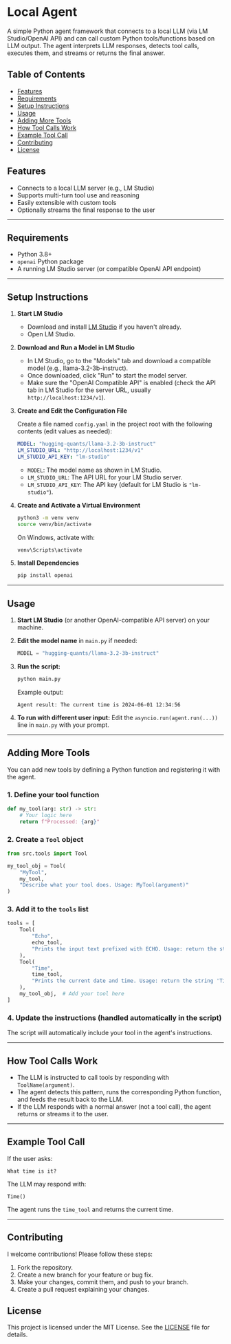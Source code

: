 # Local Agent

A simple Python agent framework that connects to a local LLM (via LM Studio/OpenAI API) and can call custom Python tools/functions based on LLM output. The agent interprets LLM responses, detects tool calls, executes them, and streams or returns the final answer.

## Table of Contents
- [Features](#features)
- [Requirements](#requirements)
- [Setup Instructions](#setup-instructions)
- [Usage](#usage)
- [Adding More Tools](#adding-more-tools)
- [How Tool Calls Work](#how-tool-calls-work)
- [Example Tool Call](#example-tool-call)
- [Contributing](#contributing)
- [License](#license)

## Features

- Connects to a local LLM server (e.g., LM Studio)
- Supports multi-turn tool use and reasoning
- Easily extensible with custom tools
- Optionally streams the final response to the user

---

## Requirements

- Python 3.8+
- `openai` Python package
- A running LM Studio server (or compatible OpenAI API endpoint)

---

## Setup Instructions

1. **Start LM Studio**

   - Download and install [LM Studio](https://lmstudio.ai/) if you haven't already.
   - Open LM Studio.

2. **Download and Run a Model in LM Studio**

   - In LM Studio, go to the "Models" tab and download a compatible model (e.g., llama-3.2-3b-instruct).
   - Once downloaded, click "Run" to start the model server.
   - Make sure the "OpenAI Compatible API" is enabled (check the API tab in LM Studio for the server URL, usually `http://localhost:1234/v1`).

3. **Create and Edit the Configuration File**

   Create a file named `config.yaml` in the project root with the following contents (edit values as needed):

   ```yaml
   MODEL: "hugging-quants/llama-3.2-3b-instruct"
   LM_STUDIO_URL: "http://localhost:1234/v1"
   LM_STUDIO_API_KEY: "lm-studio"
   ```

   - `MODEL`: The model name as shown in LM Studio.
   - `LM_STUDIO_URL`: The API URL for your LM Studio server.
   - `LM_STUDIO_API_KEY`: The API key (default for LM Studio is `"lm-studio"`).

4. **Create and Activate a Virtual Environment**

   ```sh
   python3 -m venv venv
   source venv/bin/activate
   ```

   On Windows, activate with:
   ```sh
   venv\Scripts\activate
   ```

5. **Install Dependencies**

   ```sh
   pip install openai
   ```

---

## Usage

1. **Start LM Studio** (or another OpenAI-compatible API server) on your machine.

2. **Edit the model name** in `main.py` if needed:
   ```python
   MODEL = "hugging-quants/llama-3.2-3b-instruct"
   ```

3. **Run the script:**
   ```sh
   python main.py
   ```

   Example output:
   ```
   Agent result: The current time is 2024-06-01 12:34:56
   ```

4. **To run with different user input:**
   Edit the `asyncio.run(agent.run(...))` line in `main.py` with your prompt.

---

## Adding More Tools

You can add new tools by defining a Python function and registering it with the agent.

### 1. Define your tool function

```python
def my_tool(arg: str) -> str:
    # Your logic here
    return f"Processed: {arg}"
```

### 2. Create a `Tool` object

```python
from src.tools import Tool

my_tool_obj = Tool(
    "MyTool",
    my_tool,
    "Describe what your tool does. Usage: MyTool(argument)"
)
```

### 3. Add it to the `tools` list

```python
tools = [
    Tool(
        "Echo",
        echo_tool,
        "Prints the input text prefixed with ECHO. Usage: return the string 'Echo(<text>)' where <text> is the text to echo."
    ),
    Tool(
        "Time",
        time_tool,
        "Prints the current date and time. Usage: return the string 'Time()'"
    ),
    my_tool_obj,  # Add your tool here
]
```

### 4. Update the instructions (handled automatically in the script)

The script will automatically include your tool in the agent's instructions.

---

## How Tool Calls Work

- The LLM is instructed to call tools by responding with `ToolName(argument)`.
- The agent detects this pattern, runs the corresponding Python function, and feeds the result back to the LLM.
- If the LLM responds with a normal answer (not a tool call), the agent returns or streams it to the user.

---

## Example Tool Call

If the user asks:  
```
What time is it?
```
The LLM may respond with:  
```
Time()
```
The agent runs the `time_tool` and returns the current time.

---

## Contributing
I welcome contributions! Please follow these steps:
1. Fork the repository.
2. Create a new branch for your feature or bug fix.
3. Make your changes, commit them, and push to your branch.
4. Create a pull request explaining your changes.

## License
This project is licensed under the MIT License. See the [LICENSE](LICENSE) file for details.